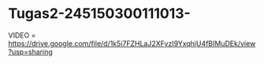 # Tugas2-245150300111013-
VIDEO = https://drive.google.com/file/d/1k5i7FZHLaJ2XFyzI9YxqhjU4fBIMuDEk/view?usp=sharing

